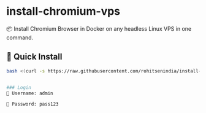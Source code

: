 # install-chromium-vps

📦 Install Chromium Browser in Docker on any headless Linux VPS in one command.

## 🚀 Quick Install

```bash
bash <(curl -s https://raw.githubusercontent.com/rohitsenindia/install-chromium-vps/main/install.sh)


### Login
👤 Username: admin

🔑 Password: pass123
